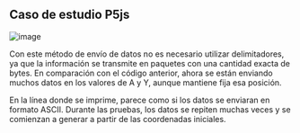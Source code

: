 ## Caso de estudio P5js  

![image](https://github.com/user-attachments/assets/8fc3c76b-5f14-4b85-a642-6d35316dcf74)

Con este método de envío de datos no es necesario utilizar delimitadores, ya que la información se transmite en paquetes con una cantidad exacta de bytes. En comparación con el código anterior, ahora se están enviando muchos datos en los valores de A y Y, aunque mantiene fija esa posición.

En la línea donde se imprime, parece como si los datos se enviaran en formato ASCII. Durante las pruebas, los datos se repiten muchas veces y se comienzan a generar a partir de las coordenadas iniciales.

